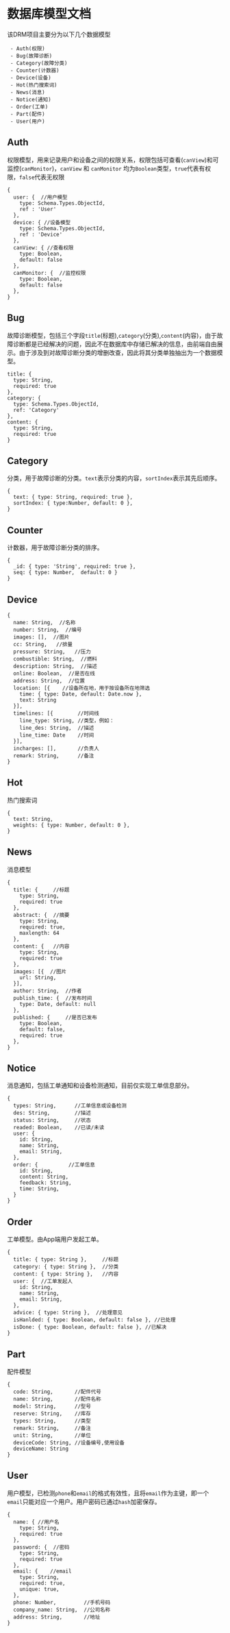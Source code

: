 
# 数据库模型文档

该DRM项目主要分为以下几个数据模型

```
 - Auth(权限)
 - Bug(故障诊断)
 - Category(故障分类)
 - Counter(计数器)
 - Device(设备)
 - Hot(热门搜索词)
 - News(消息)
 - Notice(通知)
 - Order(工单)
 - Part(配件)
 - User(用户)
```

## Auth

权限模型，用来记录用户和设备之间的权限关系，权限包括可查看(`canView`)和可监控(`canMonitor`)，`canView` 和 `canMonitor` 均为`Boolean`类型，`true`代表有权限，`false`代表无权限

```
{
  user: {  //用户模型
    type: Schema.Types.ObjectId,
    ref : 'User'
  },
  device: { //设备模型
    type: Schema.Types.ObjectId,
    ref : 'Device'
  },
  canView: { //查看权限
    type: Boolean,
    default: false
  },
  canMonitor: {  //监控权限
    type: Boolean,
    default: false
  },
}
```

## Bug

故障诊断模型，包括三个字段`title`(标题),`category`(分类),`content`(内容)，由于故障诊断都是已经解决的问题，因此不在数据库中存储已解决的信息，由前端自由展示。由于涉及到对故障诊断分类的增删改查，因此将其分类单独抽出为一个数据模型。

```
title: { 
  type: String,
  required: true
},
category: { 
  type: Schema.Types.ObjectId,
  ref: 'Category'
},
content: {
  type: String,
  required: true
}
```

## Category

分类，用于故障诊断的分类。`text`表示分类的内容，`sortIndex`表示其先后顺序。
```
{
  text: { type: String, required: true },
  sortIndex: { type:Number, default: 0 },
}
```

## Counter

计数器，用于故障诊断分类的排序。
```
{
  _id: { type: 'String', required: true },
  seq: { type: Number,  default: 0 }
}
```

## Device

```
{
  name: String,  //名称
  number: String,  //编号
  images: [],  //图片
  cc: String,   //排量
  pressure: String,   //压力
  combustible: String,  //燃料
  description: String,  //描述
  online: Boolean,  //是否在线
  address: String,  //位置
  location: [{    //设备所在地，用于按设备所在地筛选
    time: { type: Date, default: Date.now },
    text: String
  }],
  timelines: [{        //时间线
    line_type: String, //类型，例如：
    line_des: String,  //描述
    line_time: Date    //时间
  }],
  incharges: [],       //负责人
  remark: String,      //备注
}
```

## Hot

热门搜索词

```
{
  text: String,
  weights: { type: Number, default: 0 },
}
```

## News

消息模型

```
{
  title: {     //标题
    type: String,
    required: true
  },
  abstract: {  //摘要
    type: String,
    required: true,
    maxlength: 64
  },
  content: {   //内容
    type: String,
    required: true
  },
  images: [{  //图片
    url: String,
  }],
  author: String,  //作者
  publish_time: {  //发布时间
    type: Date, default: null
  },
  published: {     //是否已发布
    type: Boolean,
    default: false,
    required: true
  },
}
```

## Notice

消息通知，包括工单通知和设备检测通知，目前仅实现工单信息部分。

```
{
  types: String,      //工单信息或设备检测
  des: String,        //描述
  status: String,     //状态
  readed: Boolean,    //已读/未读
  user: {
    id: String,
    name: String,
    email: String,
  },
  order: {          //工单信息
    id: String,
    content: String,
    feedback: String,
    time: String,
  }
}
```

## Order

工单模型。由App端用户发起工单。
```
{
  title: { type: String },     //标题
  category: { type: String },  //分类
  content: { type: String },   //内容
  user: {  //工单发起人
    id: String,
    name: String,
    email: String,
  },
  advice: { type: String },  //处理意见
  isHanlded: { type: Boolean, default: false }, //已处理
  isDone: { type: Boolean, default: false }, //已解决
}
```

## Part

配件模型
```
{
  code: String,       //配件代号
  name: String,       //配件名称
  model: String,      //型号
  reserve: String,    //库存
  types: String,      //类型
  remark: String,     //备注
  unit: String,       //单位
  deviceCode: String, //设备编号,使用设备
  deviceName: String
}
```

## User

用户模型，已检测`phone`和`email`的格式有效性，且将`email`作为主键，即一个`email`只能对应一个用户。用户密码已通过`hash`加密保存。

```
{
  name: { //用户名
    type: String,
    required: true
  },
  password: {  //密码
    type: String,
    required: true
  },
  email: {    //email
    type: String,
    required: true,
    unique: true,
  },
  phone: Number,         //手机号码
  company_name: String,  //公司名称
  address: String,       //地址
}
```




